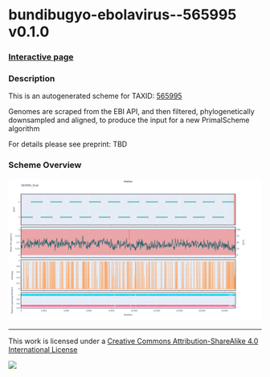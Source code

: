 # bundibugyo-ebolavirus--565995 v0.1.0

### [Interactive page](https://chrisgkent.github.io/schemes/bundibugyo-ebolavirus--565995-1000-v0.1.0)

### Description

This is an autogenerated scheme for TAXID: [565995](https://www.ncbi.nlm.nih.gov/Taxonomy/Browser/wwwtax.cgi?mode=Info&id=565995&lvl=3&lin=f&keep=1&srchmode=1&unlock)

Genomes are scraped from the EBI API, and then filtered, phylogenetically downsampled and aligned, to produce the input for a new PrimalScheme algorithm

For details please see preprint: TBD

### Scheme Overview

![Alt text](work/565995_final.png '565995_final.png')

------------------------------------------------------------------------

This work is licensed under a [Creative Commons Attribution-ShareAlike 4.0 International License](http://creativecommons.org/licenses/by-sa/4.0/) 

![](https://i.creativecommons.org/l/by-sa/4.0/88x31.png)